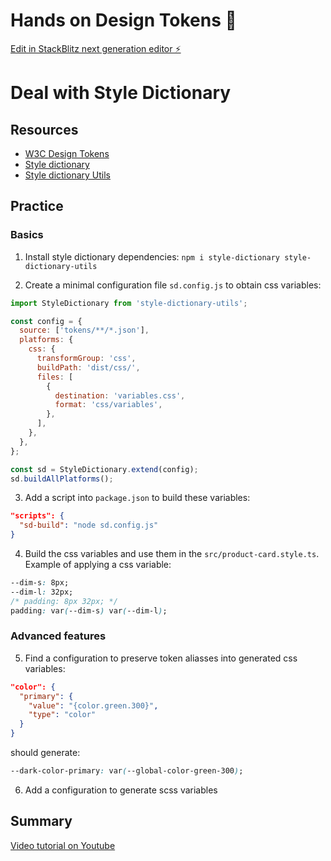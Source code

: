 # Hands on Design Tokens 🙌

[Edit in StackBlitz next generation editor ⚡️](https://stackblitz.com/~/github.com/ikerbede/design-tokens-demo)

# Deal with Style Dictionary

## Resources

- [W3C Design Tokens](https://tr.designtokens.org/format/)
- [Style dictionary](https://amzn.github.io/style-dictionary/#/README)
- [Style dictionary Utils](https://github.com/lukasoppermann/style-dictionary-utils)

## Practice

### Basics

1. Install style dictionary dependencies:
   `npm i style-dictionary style-dictionary-utils`

2. Create a minimal configuration file `sd.config.js` to obtain css variables:

```javascript
import StyleDictionary from 'style-dictionary-utils';

const config = {
  source: ['tokens/**/*.json'],
  platforms: {
    css: {
      transformGroup: 'css',
      buildPath: 'dist/css/',
      files: [
        {
          destination: 'variables.css',
          format: 'css/variables',
        },
      ],
    },
  },
};

const sd = StyleDictionary.extend(config);
sd.buildAllPlatforms();
```

3. Add a script into `package.json` to build these variables:

```json
"scripts": {
  "sd-build": "node sd.config.js"
}
```

4. Build the css variables and use them in the `src/product-card.style.ts`. Example of applying a css variable:

```css
--dim-s: 8px;
--dim-l: 32px;
/* padding: 8px 32px; */
padding: var(--dim-s) var(--dim-l);
```

### Advanced features

5. Find a configuration to preserve token aliasses into generated css variables:

```json
"color": {
  "primary": {
    "value": "{color.green.300}",
    "type": "color"
  }
}
```

should generate:

```css
--dark-color-primary: var(--global-color-green-300);
```

6. Add a configuration to generate scss variables

## Summary

[Video tutorial on Youtube](https://www.youtube.com/watch?v=RcxP0RePlVU)
